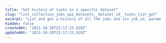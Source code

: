 ```yaml
---
title: "Get history of tasks in a specific dataset"
slug: "list_collection_jobs_api_datasets__dataset_id__tasks_list_get"
excerpt: "List and get a history of all the jobs and its job_id, parameters, start time, etc."
hidden: false
createdAt: "2021-10-20T23:17:23.928Z"
updatedAt: "2021-10-20T23:17:23.928Z"
---
```

